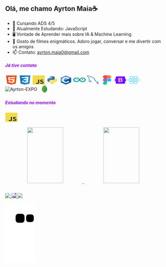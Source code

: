 ## Olá, me chamo Ayrton Maia☕

- 🔭 Cursando ADS 4/5
- 🌱 Atualmente Estudando: JavaScript
- 🖥️ Vontade de Aprender mais sobre IA & Machine Learning
- 🔮 Gosto de filmes enigmáticos. Adoro jogar, conversar e me divertir com os amigos
- 📫 Contato: ayrton.maia0@gmail.com


<!--icones-->
<h5 style="color: #9b07f7;" dir="auto">Já tive contato</h5>
<div style="display: inline_block">
  <img align="center" alt="Ayrton-HTML" height="30" width="40" src="https://raw.githubusercontent.com/devicons/devicon/master/icons/html5/html5-original.svg">
  <img align="center" alt="Ayrton-CSS" height="30" width="40" src="https://raw.githubusercontent.com/devicons/devicon/master/icons/css3/css3-original.svg">
  <img align="center" alt="Ayrton-JS" height="30" width="40" src="https://raw.githubusercontent.com/devicons/devicon/master/icons/javascript/javascript-original.svg">
  <img align="center" alt="Ayrton-PYTHON" height="30" width="40" src="https://raw.githubusercontent.com/devicons/devicon/master/icons/python/python-original.svg">
  <img align="center" alt="Ayrton-C" height="30" width="40" src="https://raw.githubusercontent.com/devicons/devicon/master/icons/c/c-original.svg">
  <img align="center" alt="Ayrton-ARDUINO" height="30" width="40" src="https://raw.githubusercontent.com/devicons/devicon/master/icons/arduino/arduino-original.svg">
  <img align="center" alt="Ayrton-MYSQL" height="30" width="40" src="https://raw.githubusercontent.com/devicons/devicon/master/icons/mysql/mysql-original.svg">
  <img align="center" alt="Ayrton-FIGMA" height="30" width="40" src="https://raw.githubusercontent.com/devicons/devicon/master/icons/figma/figma-original.svg">
  <img align="center" alt="Ayrton-PYTHON" height="30" width="40" src="https://raw.githubusercontent.com/devicons/devicon/master/icons/bootstrap/bootstrap-original.svg">
  <img align="center" alt="Ayrton-REACTNATIVE" height="30" width="40" src="https://raw.githubusercontent.com/devicons/devicon/master/icons/react/react-original.svg">
  <img align="center" alt="Ayrton-EXPO" height="30" width="30" src="https://cdn.icon-icons.com/icons2/2389/PNG/512/expo_logo_icon_145293.png">
  <img align="center" alt="Ayrton-MONGODB" height="30" width="40" src="https://raw.githubusercontent.com/devicons/devicon/master/icons/mongodb/mongodb-original.svg">
  <!--img align="center" alt="Ayrton-PYTHONANYWHERE" height="30" width="40" src=""-->
</div>


<!--APRENDENDO-->
<h5 style="color: #9b07f7;" dir="auto">Estudando no momento</h5>
<div style="display: inline_block">
  <img align="center" alt="Ayrton-JS" height="30" width="40" src="https://raw.githubusercontent.com/devicons/devicon/master/icons/javascript/javascript-original.svg">

  <!--<img align="center" alt="Ayrton-PYTHON" height="30" width="40" src="https://raw.githubusercontent.com/devicons/devicon/master/icons/python/python-original.svg">-->
</div>



<!--informacoes-->
<br>
<div align="center" dri="auto">
<a href="https://github.com/AyrtonMaia0">
  <img height="180em" width="48%" src="https://github-readme-stats.vercel.app/api/top-langs/?username=AyrtonMaia0&layout=compact&langs_count=7&theme=aura" style="max-width: 100%;"/>
  <img height="180em" width="48%" src="https://github-readme-stats.vercel.app/api?username=AyrtonMaia0&show_icons=true&theme=aura&include_all_commits=true&count_private=true" style="max-width: 100%;"/>

  
</a>
</div>
<rect xmlns="http://www.w3.org/2000/svg" data-testid="card-bg" x="0.5" y="0.5" rx="4.5" height="99%" stroke="#e4e2e2" width="494" fill="#141321" stroke-opacity="1"/>


<h2 dir="auto"></h2>
  
<!--button-->
<div target="_blank"> 
  <a href="https://www.youtube.com/channel/UC31UJAoOQzg7-bK7a_HF8fg/featured" target="_blank">
    <img src="https://img.shields.io/badge/YouTube-FF0000?style=for-the-badge&logo=youtube&logoColor=white" target="_blank">
  </a>
  
  <a href="https://www.instagram.com/i_cafe.maia/" target="_blank">
    <img src="https://img.shields.io/badge/-Instagram-%23E4405F?style=for-the-badge&logo=instagram&logoColor=white" style="background-color: #9933FF;" target="_blank">
  </a>
  
  <a href="https://www.linkedin.com/in/ayrton-maia-404489228/" target="_blank">
    <img src="https://img.shields.io/badge/-LinkedIn-%230077B5?style=for-the-badge&logo=linkedin&logoColor=white" target="_blank">
  </a> 
</div>  
  
  ![Snake animation](https://github.com/AyrtonMaia0/AyrtonMaia0/blob/output/github-contribution-grid-snake.svg)

